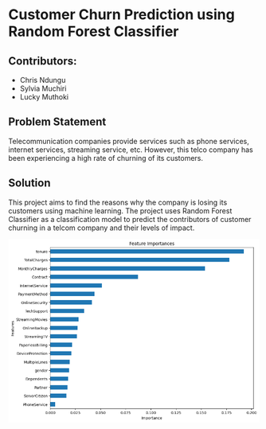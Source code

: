 # Customer Churn Prediction using Random Forest Classifier

## Contributors:
- Chris Ndungu
- Sylvia Muchiri
- Lucky Muthoki

## Problem Statement
Telecommunication companies provide services such as phone services, internet services, streaming service, etc. 
However, this telco company has been experiencing a high rate of churning of its customers. 

## Solution
This project aims to find the reasons why the company is losing its customers using machine learning.
The project uses Random Forest Classifier as a classification model to predict the contributors of customer churning in a telcom company and their levels of impact.


!["Contributors chart"](contributors.png)  
